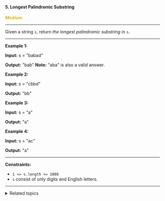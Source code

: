 #### 5. Longest Palindromic Substring

<span style="color:#deb800">***Medium***</span>
___

Given a string `s`, return _the longest palindromic substring_ in `s`.
___
**Example 1:**

**Input:** s = "babad"

**Output:** "bab" **Note:** "aba" is also a valid answer. 

**Example 2:**

**Input:** s = "cbbd"

**Output:** "bb" 

**Example 3:**

**Input:** s = "a"

**Output:** "a" 

**Example 4:**

**Input:** s = "ac"

**Output:** "a" 
___

**Constraints:**

*   `1 <= s.length <= 1000`
*   `s` consist of only digits and English letters.
___

<details><summary>Related topics</summary>

[#String](https://leetcode.com/tag/string/)
[#Dynamic Programming](https://leetcode.com/tag/dynamic-programming/)

</details>


